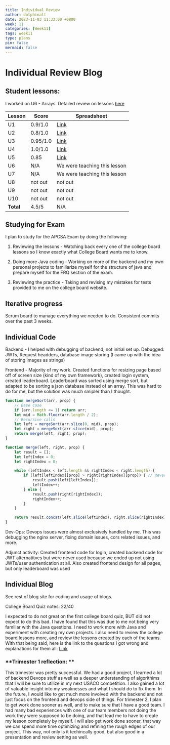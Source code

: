 ```yaml
---
title: Individual Review
author: dolphinalt
date: 2023-11-03 11:33:00 +0800
week: 11
categories: [Week11]
tags: week11
type: plans
pin: false
mermaid: false
---
```


# Individual Review Blog

## Student lessons:

I worked on U6 - Arrays. Detailed review on lessons [here](https://github.com/dolphinalt/APCSA-Pages/issues/3)

| Lesson | Score | Spreadsheet |
| --- | --- | --- |
| U1 | 0.9/1.0 | [Link](https://docs.google.com/spreadsheets/d/1sfd2V18fgzKQJREfusTLqHkfqY54qJfiTN_cHmvfj-k/edit#gid=781778514) |
| U2 | 0.8/1.0 | [Link](https://docs.google.com/spreadsheets/d/1q-zyhdHc9oFvWG7RMvuQVVKMQ8BjdNOyaAEbmjY4xEs/edit#gid=1846745372) |
| U3 | 0.95/1.0 | [Link](https://docs.google.com/spreadsheets/u/2/d/1sfd2V18fgzKQJREfusTLqHkfqY54qJfiTN_cHmvfj-k/edit#gid=781778514) |
| U4 | 1.0/1.0 | [Link](https://docs.google.com/spreadsheets/d/1reH2rO8kZSXO-6_C0YnWGrSvvaeDE18OmsW1VkLYVeI/edit#gid=0) |
| U5 | 0.85 | [Link](https://docs.google.com/spreadsheets/d/1reH2rO8kZSXO-6_C0YnWGrSvvaeDE18OmsW1VkLYVeI/edit#gid=248984290) |
| U6 | N/A | We were teaching this lesson |
| U7 | N/A | We were teaching this lesson |
| U8 | not out | not out |
| U9 | not out | not out |
| U10 | not out | not out |
| **Total** | 4.5/5 | N/A |

## Studying for Exam

I plan to study for the APCSA Exam by doing the following:

1. Reviewing the lessons - Watching back every one of the college board lessons so I know exactly what College Board wants me to know.

2. Doing more Java coding - Working on more of the backend and my own personal projects to familiarize myself for the structure of java and prepare myself for the FRQ section of the exam.

3. Reviewing the practice - Taking and revising my mistakes for tests provided to me on the college board website.

## Iterative progress

Scrum board to manage everything we needed to do. Consistent commits over the past 3 weeks.

## Individual Code

Backend - I helped with debugging of backend, not initial set up. Debugged: JWTs, Request headders, database image storing (I came up with the idea of storing images as strings)

Frontend - Majority of my work. Created functions for resizing page based off of screen size (kind of my own framework), created login system, created leaderboard. Leaderboard was sorted using merge sort, but adapted to be sorting a json database instead of an array. This was hard to do for me, but the solution was much smipler than I thought.

```js
function mergeSort(arr, prop) {
    // Base case
    if (arr.length <= 1) return arr;
    let mid = Math.floor(arr.length / 2);
    // Recursive calls
    let left = mergeSort(arr.slice(0, mid), prop);
    let right = mergeSort(arr.slice(mid), prop);
    return merge(left, right, prop);
}

function merge(left, right, prop) {
    let result = [];
    let leftIndex = 0;
    let rightIndex = 0;

    while (leftIndex < left.length && rightIndex < right.length) {
        if (left[leftIndex][prop] > right[rightIndex][prop]) { // Reverse the comparison for greatest to least
            result.push(left[leftIndex]);
            leftIndex++;
        } else {
            result.push(right[rightIndex]);
            rightIndex++;
        }
    }

    return result.concat(left.slice(leftIndex), right.slice(rightIndex));
}
```

Dev-Ops: Devops issues were almost exclusively handled by me. This was debugging the nginx server, fixing domain issues, cors related issues, and more.

Adjunct activity: Created frontend code for login, created backend code for JWT alternatitves but were never used because we ended up not using JWTs/user authentication at all. Also created frontend design for all pages, but only leaderboard was used

## Individual Blog

See rest of blog site for coding and usage of blogs.

College Board Quiz notes: 22/40

I expected to do not great on the first college board quiz, BUT did not expect to do this bad. I have found that this was due to me not being very familiar with the Java questions. I need to work more with Java and experiment with creating my own projects. I also need to review the college board lessons more, and review the lessons created by each of the teams. With that being said, here is the link to the questions I got wrong and explanations for them all: [Link](https://github.com/dolphinalt/APCSA-Pages/issues/4)

### **Trimester 1 reflection: **

This trimester was pretty successful. We had a good project, I learned a lot of backend Devops stuff as well as a deeper understanding of algorithims that I will be sure to utilize in my next USACO competition. I also gained a lot of valuable insight into my weaknesses and what I should do to fix them. In the future, I would like to get much more involved with the backend and not just focus on the frontend and devops side of things. For trimester 2, I plan to get work done sooner as well, and to make sure that I have a good team. I had many bad experiences with one of our team members not doing the work they were supposed to be doing, and that lead me to have to create my lesson completely by myself. I will also get work done sooner, that way we can spend more time optimizing and refining the rough edges of our project. This way, not only is it techincally good, but also good in a presentation and review setting as well.